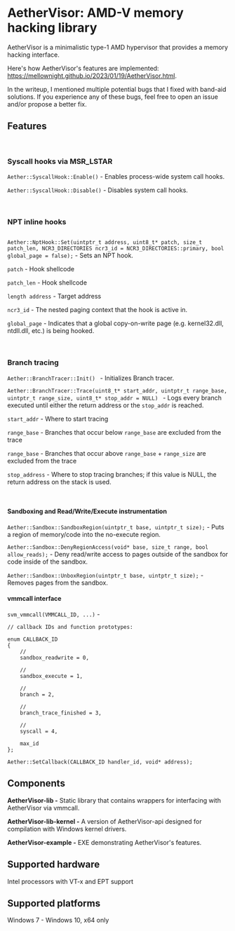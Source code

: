 # AetherVisor: AMD-V memory hacking library

AetherVisor is a minimalistic type-1 AMD hypervisor that provides a memory hacking interface.  

Here's how AetherVisor's features are implemented: https://mellownight.github.io/2023/01/19/AetherVisor.html. 

In the writeup, I mentioned multiple potential bugs that I fixed with band-aid solutions. If you experience any of these bugs, feel free to open an issue and/or propose a better fix.

## Features

<br>

### Syscall hooks via MSR_LSTAR
```Aether::SyscallHook::Enable()``` - Enables process-wide system call hooks.

```Aether::SyscallHook::Disable()``` - Disables system call hooks.


<br>

### NPT inline hooks

<code>
Aether::NptHook::Set(uintptr_t address, uint8_t* patch, size_t patch_len, NCR3_DIRECTORIES ncr3_id = NCR3_DIRECTORIES::primary, bool global_page = false);</code> - Sets an NPT hook. 
<br>

`patch` - Hook shellcode 

`patch_len` - Hook shellcode 

`length address` - Target address 

`ncr3_id` - The nested paging context that the hook is active in. 

`global_page` - Indicates that a global copy-on-write page (e.g. kernel32.dll, ntdll.dll, etc.) is being hooked.


<br>

### Branch tracing
```Aether::BranchTracer::Init() ``` - Initializes Branch tracer.

```Aether::BranchTracer::Trace(uint8_t* start_addr, uintptr_t range_base, uintptr_t range_size, uint8_t* stop_addr = NULL) ``` - Logs every branch executed until either the return address or the `stop_addr` is reached.

`start_addr` - Where to start tracing

`range_base` - Branches that occur below `range_base` are excluded from the trace

`range_base` - Branches that occur above `range_base` + `range_size` are excluded from the trace

`stop_address` - Where to stop tracing branches; if this value is NULL, the return address on the stack is used. 
 
<br>

#### Sandboxing and Read/Write/Execute instrumentation

```Aether::Sandbox::SandboxRegion(uintptr_t base, uintptr_t size);``` - Puts a region of memory/code into the no-execute region.

```Aether::Sandbox::DenyRegionAccess(void* base, size_t range, bool allow_reads);``` - Deny read/write access to pages outside of the sandbox for code inside of the sandbox.

```Aether::Sandbox::UnboxRegion(uintptr_t base, uintptr_t size);``` - Removes pages from the sandbox.

#### vmmcall interface
```svm_vmmcall(VMMCALL_ID, ...)``` -

```
// callback IDs and function prototypes:

enum CALLBACK_ID
{
    // 
    sandbox_readwrite = 0, 

    // 
    sandbox_execute = 1,

    //
    branch = 2,

    //
    branch_trace_finished = 3,

    //
    syscall = 4,

    max_id
};

Aether::SetCallback(CALLBACK_ID handler_id, void* address);
```

## Components ##

**AetherVisor-lib -** Static library that contains wrappers for interfacing with AetherVisor via vmmcall.

**AetherVisor-lib-kernel -** A version of AetherVisor-api designed for compilation with Windows kernel drivers.

**AetherVisor-example -** EXE demonstrating AetherVisor's features.

## Supported hardware ##
 Intel processors with VT-x and EPT support

## Supported platforms ##
 Windows 7 - Windows 10, x64 only
 
